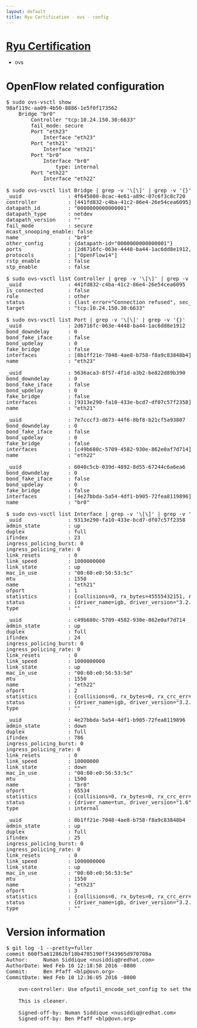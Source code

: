 ```yaml
---
layout: default
title: Ryu Certification - ovs - config
---
```

# [Ryu Certification](http://osrg.github.io/ryu/certification.html)
* ovs 

# OpenFlow related configuration
<pre>
$ sudo ovs-vsctl show
98af119c-aa09-4b50-8886-1e5f0f173562
    Bridge "br0"
        Controller "tcp:10.24.150.30:6633"
        fail_mode: secure
        Port "eth23"
            Interface "eth23"
        Port "eth21"
            Interface "eth21"
        Port "br0"
            Interface "br0"
                type: internal
        Port "eth22"
            Interface "eth22"

$ sudo ovs-vsctl list Bridge | grep -v '\[\]' | grep -v '{}'
_uuid               : 4f645080-8cac-4e61-a89c-07c6f3c8c720
controller          : [441fd832-c4ba-41c2-86e4-26e54cea6095]
datapath_id         : "0000000000000001"
datapath_type       : netdev
datapath_version    : "<built-in>"
fail_mode           : secure
mcast_snooping_enable: false
name                : "br0"
other_config        : {datapath-id="0000000000000001"}
ports               : [2d6716fc-063e-4448-ba44-1ac6dd8e1912, 5636aca3-8f57-4f1d-a3b2-be822d89b390, 6040c5cb-039d-4892-8d55-67244c6a6ea6, 7e7cccf3-d673-44f6-8bf8-b21cf5a93807]
protocols           : ["OpenFlow14"]
rstp_enable         : false
stp_enable          : false

$ sudo ovs-vsctl list Controller | grep -v '\[\]' | grep -v '{}'
_uuid               : 441fd832-c4ba-41c2-86e4-26e54cea6095
is_connected        : false
role                : other
status              : {last_error="Connection refused", sec_since_connect="17", sec_since_disconnect="2", state=BACKOFF}
target              : "tcp:10.24.150.30:6633"

$ sudo ovs-vsctl list Port | grep -v '\[\]' | grep -v '{}'
_uuid               : 2d6716fc-063e-4448-ba44-1ac6dd8e1912
bond_downdelay      : 0
bond_fake_iface     : false
bond_updelay        : 0
fake_bridge         : false
interfaces          : [8b1ff21e-7048-4ae8-b758-f8a9c83848b4]
name                : "eth23"

_uuid               : 5636aca3-8f57-4f1d-a3b2-be822d89b390
bond_downdelay      : 0
bond_fake_iface     : false
bond_updelay        : 0
fake_bridge         : false
interfaces          : [9313e290-fa10-433e-bcd7-df07c57f2358]
name                : "eth21"

_uuid               : 7e7cccf3-d673-44f6-8bf8-b21cf5a93807
bond_downdelay      : 0
bond_fake_iface     : false
bond_updelay        : 0
fake_bridge         : false
interfaces          : [c49b680c-5709-4582-930e-862e0af7d714]
name                : "eth22"

_uuid               : 6040c5cb-039d-4892-8d55-67244c6a6ea6
bond_downdelay      : 0
bond_fake_iface     : false
bond_updelay        : 0
fake_bridge         : false
interfaces          : [4e27bbda-5a54-4df1-b905-72fea8119896]
name                : "br0"

$ sudo ovs-vsctl list Interface | grep -v '\[\]' | grep -v '{}'
_uuid               : 9313e290-fa10-433e-bcd7-df07c57f2358
admin_state         : up
duplex              : full
ifindex             : 23
ingress_policing_burst: 0
ingress_policing_rate: 0
link_resets         : 0
link_speed          : 1000000000
link_state          : up
mac_in_use          : "00:60:e0:56:53:5c"
mtu                 : 1550
name                : "eth21"
ofport              : 1
statistics          : {collisions=0, rx_bytes=45555432151, rx_crc_err=0, rx_dropped=0, rx_errors=0, rx_frame_err=0, rx_over_err=0, rx_packets=30437771, tx_bytes=0, tx_dropped=0, tx_errors=0, tx_packets=0}
status              : {driver_name=igb, driver_version="3.2.10-k", firmware_version="2.10-9"}
type                : ""

_uuid               : c49b680c-5709-4582-930e-862e0af7d714
admin_state         : up
duplex              : full
ifindex             : 24
ingress_policing_burst: 0
ingress_policing_rate: 0
link_resets         : 0
link_speed          : 1000000000
link_state          : up
mac_in_use          : "00:60:e0:56:53:5d"
mtu                 : 1550
name                : "eth22"
ofport              : 2
statistics          : {collisions=0, rx_bytes=0, rx_crc_err=0, rx_dropped=0, rx_errors=0, rx_frame_err=0, rx_over_err=0, rx_packets=0, tx_bytes=30699034921, tx_dropped=0, tx_errors=0, tx_packets=20496903}
status              : {driver_name=igb, driver_version="3.2.10-k", firmware_version="2.10-9"}
type                : ""

_uuid               : 4e27bbda-5a54-4df1-b905-72fea8119896
admin_state         : down
duplex              : full
ifindex             : 786
ingress_policing_burst: 0
ingress_policing_rate: 0
link_resets         : 0
link_speed          : 10000000
link_state          : down
mac_in_use          : "00:60:e0:56:53:5c"
mtu                 : 1500
name                : "br0"
ofport              : 65534
statistics          : {collisions=0, rx_bytes=0, rx_crc_err=0, rx_dropped=0, rx_errors=0, rx_frame_err=0, rx_over_err=0, rx_packets=0, tx_bytes=0, tx_dropped=0, tx_errors=0, tx_packets=0}
status              : {driver_name=tun, driver_version="1.6", firmware_version="N/A"}
type                : internal

_uuid               : 8b1ff21e-7048-4ae8-b758-f8a9c83848b4
admin_state         : up
duplex              : full
ifindex             : 25
ingress_policing_burst: 0
ingress_policing_rate: 0
link_resets         : 0
link_speed          : 1000000000
link_state          : up
mac_in_use          : "00:60:e0:56:53:5e"
mtu                 : 1550
name                : "eth23"
ofport              : 3
statistics          : {collisions=0, rx_bytes=0, rx_crc_err=0, rx_dropped=0, rx_errors=0, rx_frame_err=0, rx_over_err=0, rx_packets=0, tx_bytes=8837241000, tx_dropped=0, tx_errors=0, tx_packets=5891494}
status              : {driver_name=igb, driver_version="3.2.10-k", firmware_version="2.10-9"}
type                : ""
</pre>

# Version information
<pre>
$ git log -1 --pretty=fuller
commit 660f5a612862bf18b4785190ff343965d970708a
Author:     Numan Siddique &lt;nusiddiq@redhat.com&gt;
AuthorDate: Wed Feb 10 12:18:58 2016 -0800
Commit:     Ben Pfaff &lt;blp@ovn.org&gt;
CommitDate: Wed Feb 10 12:36:05 2016 -0800

    ovn-controller: Use ofputil_encode_set_config to set the switch config
    
    This is cleaner.
    
    Signed-off-by: Numan Siddique &lt;nusiddiq@redhat.com&gt;
    Signed-off-by: Ben Pfaff &lt;blp@ovn.org&gt;
</pre>
